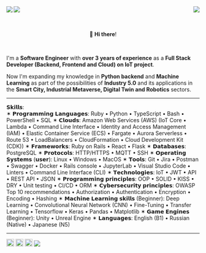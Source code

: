 <img src="https://github.com/user-attachments/assets/b1307229-72ee-428f-b387-aa66ca8e6630"/>
<img src="https://github.com/user-attachments/assets/d668ef3a-5d6d-4966-857a-1a7b6a7fa8ee" align="left"/>
<img src="https://github.com/user-attachments/assets/84790743-74e5-4673-a72c-a664dc2d37fa" align="right"/>
<p align="center"><br><br>👋 <b>Hi there</b>!</p>
<br>

I'm a **Software Engineer** with **over 3 years of experience** as a **Full Stack Developer (Backend, Frontend and Cloud) on IoT project**. 

Now I'm expanding my knowledge in **Python backend** and **Machine Learning** as part of the possibilities of **Industry 5.0** and its applications in the **Smart City, Industrial Metaverse, Digital Twin and Robotics** sectors. 
<hr>
𝗦𝗸𝗶𝗹𝗹𝘀:  <br>
✶ 𝗣𝗿𝗼𝗴𝗿𝗮𝗺𝗺𝗶𝗻𝗴 𝗟𝗮𝗻𝗴𝘂𝗮𝗴𝗲𝘀: Ruby • Python • TypeScript • Bash • PowerShell • SQL
✶ 𝗖𝗹𝗼𝘂𝗱𝘀: Amazon Web Services (AWS) (IoT Core • Lambda • Command Line Interface • Identity and Access Management (IAM) • Elastic Container Service (ECS) • Fargate • Aurora Serverless • Route 53 • LoadBalancers • CloudFormation • Cloud Development Kit (CDK))
✶ 𝗙𝗿𝗮𝗺𝗲𝘄𝗼𝗿𝗸𝘀: Ruby on Rails • React • Flask
✶ 𝗗𝗮𝘁𝗮𝗯𝗮𝘀𝗲𝘀: PostgreSQL
✶ 𝗣𝗿𝗼𝘁𝗼𝗰𝗼𝗹𝘀: HTTP/HTTPS • MQTT • SSH
✶ 𝗢𝗽𝗲𝗿𝗮𝘁𝗶𝗻𝗴 𝗦𝘆𝘀𝘁𝗲𝗺𝘀 (𝘂𝘀𝗲𝗿): Linux • Windows • MacOS
✶ 𝗧𝗼𝗼𝗹𝘀: Git • Jira • Postman • Swagger • Docker • Rails console • JupyterLab • Visual Studio Code • Linters • Command Line Interface (CLI)
✶ 𝗧𝗲𝗰𝗵𝗻𝗼𝗹𝗼𝗴𝗶𝗲𝘀: IoT • JWT • API • REST API • JSON
✶ 𝗣𝗿𝗼𝗴𝗿𝗮𝗺𝗺𝗶𝗻𝗴 𝗽𝗿𝗶𝗻𝗰𝗶𝗽𝗹𝗲𝘀: OOP • SOLID • KISS • DRY • Unit testing • CI/CD • ORM
✶ 𝗖𝘆𝗯𝗲𝗿𝘀𝗲𝗰𝘂𝗿𝗶𝘁𝘆 𝗽𝗿𝗶𝗻𝗰𝗶𝗽𝗹𝗲𝘀: OWASP Top 10 recommendations • Authorization • Authentication • Encryption • Encoding • Hashing
✶ 𝗠𝗮𝗰𝗵𝗶𝗻𝗲 𝗟𝗲𝗮𝗿𝗻𝗶𝗻𝗴 𝘀𝗸𝗶𝗹𝗹𝘀 (Beginner): Deep Learning • Convolutional Neural Network (CNN) • Fine-Tuning • Transfer Learning • Tensorflow • Keras • Pandas • Matplotlib
✶ 𝗚𝗮𝗺𝗲 𝗘𝗻𝗴𝗶𝗻𝗲𝘀 (Beginner): Unity • Unreal Engine
✶ 𝗟𝗮𝗻𝗴𝘂𝗮𝗴𝗲𝘀: English (B1) • Russian (Native) • Japanese (N5)  <br>
<hr/>
<kbd><a href="https://www.linkedin.com/in/kate-balabanovich/"><img src="https://github.com/user-attachments/assets/4c975968-3aa0-49ea-8196-fc3af0aa3531" height="20"/></a></kbd>   <kbd><a href="https://www.kaggle.com/a113ssa"><img src="https://github.com/user-attachments/assets/a04c121a-eccf-4beb-a6ae-893658eafd43" height="20"/></a></kbd>   <kbd><a href="https://leetcode.com/u/a113ssa/"><img src="https://github.com/user-attachments/assets/899bc762-247e-4de8-9866-26cbd8a3d7b3" height="20"/></a></kbd>

<img src="https://github.com/user-attachments/assets/b49e234e-2a65-42b0-bdf6-326300196199"/>


